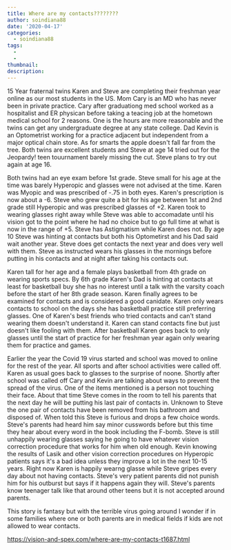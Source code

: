 ```yaml
---
title: Where are my contacts????????
author: soindiana88
date: '2020-04-17'
categories:
  - soindiana88
tags:
  - 
  - 
thumbnail: 
description: 
---
```


15 Year fraternal twins Karen and Steve are completing their freshman year online as our most students in the US. Mom Cary is an MD who has never been in private practice. Cary after graduationg med school worked as a hospitalist and ER physican before taking a teacing job at the hometown medical school for 2 reasons. One is the hours are more reasonable and the twins can get any undergraduate degree at any state college. Dad Kevin is an Optometrist working for a practice adjacent but independent from a major optical chain store. As for smarts the apple doesn't fall far from the tree. Both twins are excellent students and Steve at age 14 tried out for the Jeopardy! teen touurnament barely missing the cut. Steve plans to try out again at age 16.

Both twins had an eye exam before 1st grade. Steve small for his age at the time was barely Hyperopic and glasses were not advised at the time. Karen was Myopic and was prescribed of -.75 in both eyes. Karen's prescription is now about a -6. Steve who grew quite a bit for his age between 1st and 2nd grade still Hyperopic and was prescribed glasses of +2. Karen took to wearing glasses right away whlle Steve was able to accomadate until his vision got to the point where he had no choice but to go full time at what is now in the range of +5. Steve has Astigmatism while Karen does not. By age 10 Steve was hinting at contacts but both his Optometirst and his Dad said wait another year. Steve does get contacts the next year and does very well with them. Steve as instructed wears his glasses in the mornings before putting in his contacts and at night after taking his contacts out. 

Karen tall for her age and a female plays basketball from 4th grade on wearing sports specs. By 6th grade Karen's Dad is hinting at contacts at least for basketball buy she has no interest until a talk with the varsity coach before the start of her 8th grade season. Karen finally agrees to be examined for contacts and is considered a good canidate. Karen only wears contacts to school on the days she has basketball practice still preferring glasses. One of Karen's best friends who tried contacts and can't stand wearing them doesn't understand it. Karen can stand contacts fine but just doesn't like fooling with them. After basketball Karen goes back to only glasses until the start of practice for her freshman year again only wearing them for practice and games.

Earlier the year the Covid 19 virus started and school was moved to online for the rest of the year. All sports and after school activities were called off. Karen as usual goes back to glasses to the surprise of noone. Shortly after school was called off Cary and Kevin are talking about ways to prevent the spread of the virus. One of the items mentioned is a person not touching their face. About that time Steve comes in the room to tell his parents that the next day he will be putting his last pair of contacts in. Unknown to Steve the one pair of contacts have been removed from his bathroom and disposed of. When told this Steve is furious and drops a few choice words. Steve's parents had heard him say minor cusswords before but this time they hear about every word in the book including the F-bomb. Steve is still unhappily wearing glasses saying he going to have whatever vision correction procedure that works for him when old enough. Kevin knowing the results of Lasik and other vision correction procedures on Hyperopic patients says it's a bad idea unless they improve a lot in the next 10-15 years. Right now Karen is happily wearng glasse while Steve gripes every day about not having contacts. Steve's very patient parents did not punish him for his outburst but says if it happens again they will. Steve's parents know teenager talk like that around other teens but it is not accepted around parents. 

This story is fantasy but with the terrible virus going around I wonder if in some families where one or both parents are in medical fields if kids are not allowed to wear contacts.

https://vision-and-spex.com/where-are-my-contacts-t1687.html
